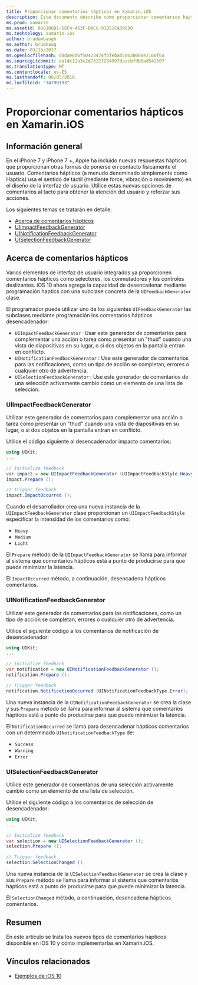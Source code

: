 ```yaml
---
title: Proporcionar comentarios hápticos en Xamarin.iOS
description: Este documento describe cómo proporcionar comentarios hápticos en una aplicación de Xamarin.iOS. Se trata de UIImpactFeedbackGenerator, UINotificationFeedbackGenerator y UISelectionFeedbackGenerator.
ms.prod: xamarin
ms.assetid: 888106D1-58F4-453F-BACC-91D51FA39C80
ms.technology: xamarin-ios
author: bradumbaugh
ms.author: brumbaug
ms.date: 03/16/2017
ms.openlocfilehash: d0dae6d6f50423474fbfebad5d630000e2160f6a
ms.sourcegitcommit: ea1dc12a3c2d7322f234997daacbfdb6ad542507
ms.translationtype: MT
ms.contentlocale: es-ES
ms.lasthandoff: 06/05/2018
ms.locfileid: "34790193"
---
```

# <a name="providing-haptic-feedback-in-xamarinios"></a>Proporcionar comentarios hápticos en Xamarin.iOS

<a name="Overview" />

## <a name="overview"></a>Información general

En el iPhone 7 y iPhone 7 +, Apple ha incluido nuevas respuestas hápticos que proporcionan otras formas de ponerse en contacto físicamente el usuario. Comentarios hápticos (a menudo denominado simplemente como Haptics) usa el sentido de táctil (mediante force, vibración o movimiento) en el diseño de la interfaz de usuario. Utilice estas nuevas opciones de comentarios al tacto para obtener la atención del usuario y reforzar sus acciones.

Los siguientes temas se tratarán en detalle:

- [Acerca de comentarios hápticos](#About-Haptic-Feedback)
- [UIImpactFeedbackGenerator](#UIImpactFeedbackGenerator)
- [UINotificationFeedbackGenerator](#UINotificationFeedbackGenerator)
- [UISelectionFeedbackGenerator](#UISelectionFeedbackGenerator)

<a name="About-Haptic-Feedback" />

## <a name="about-haptic-feedback"></a>Acerca de comentarios hápticos

Varios elementos de interfaz de usuario integrados ya proporcionen comentarios hápticos como selectores, los conmutadores y los controles deslizantes. iOS 10 ahora agrega la capacidad de desencadenar mediante programación haptics con una subclase concreta de la `UIFeedbackGenerator` clase.

El programador puede utilizar uno de los siguientes `UIFeedbackGenerator` las subclases mediante programación los comentarios hápticos desencadenador:

- `UIImpactFeedbackGenerator` -Usar este generador de comentarios para complementar una acción o tarea como presentar un "thud" cuando una vista de diapositivas en su lugar, o si dos objetos en la pantalla entran en conflicto.
- `UINotificationFeedbackGenerator` : Use este generador de comentarios para las notificaciones, como un tipo de acción se completan, errores o cualquier otro de advertencia.
- `UISelectionFeedbackGenerator` : Use este generador de comentarios de una selección activamente cambio como un elemento de una lista de selección.

<a name="UIImpactFeedbackGenerator" />

### <a name="uiimpactfeedbackgenerator"></a>UIImpactFeedbackGenerator

Utilizar este generador de comentarios para complementar una acción o tarea como presentar un "thud" cuando una vista de diapositivas en su lugar, o si dos objetos en la pantalla entran en conflicto.

Utilice el código siguiente al desencadenador impacto comentarios:

```csharp
using UIKit;
...

// Initialize feedback
var impact = new UIImpactFeedbackGenerator (UIImpactFeedbackStyle.Heavy);
impact.Prepare ();

// Trigger feedback
impact.ImpactOccurred ();
```

Cuando el desarrollador crea una nueva instancia de la `UIImpactFeedbackGenerator` clase proporcionan un `UIImpactFeedbackStyle` especificar la intensidad de los comentarios como:

- `Heavy`
- `Medium`
- `Light`

El `Prepare` método de la `UIImpactFeedbackGenerator` se llama para informar al sistema que comentarios hápticos está a punto de producirse para que puede minimizar la latencia.

El `ImpactOccurred` método, a continuación, desencadena hápticos comentarios.

<a name="UINotificationFeedbackGenerator" />

### <a name="uinotificationfeedbackgenerator"></a>UINotificationFeedbackGenerator

Utilizar este generador de comentarios para las notificaciones, como un tipo de acción se completan, errores o cualquier otro de advertencia.

Utilice el siguiente código a los comentarios de notificación de desencadenador:

```csharp
using UIKit;
...

// Initialize feedback
var notification = new UINotificationFeedbackGenerator ();
notification.Prepare ();

// Trigger feedback
notification.NotificationOccurred (UINotificationFeedbackType.Error);
```

Una nueva instancia de la `UINotificationFeedbackGenerator` se crea la clase y sus `Prepare` método se llama para informar al sistema que comentarios hápticos está a punto de producirse para que puede minimizar la latencia.

El `NotificationOccurred` se llama para desencadenar hápticos comentarios con un determinado `UINotificationFeedbackType` de:

- `Success`
- `Warning`
- `Error`

<a name="UISelectionFeedbackGenerator" />

### <a name="uiselectionfeedbackgenerator"></a>UISelectionFeedbackGenerator

Utilice este generador de comentarios de una selección activamente cambio como un elemento de una lista de selección.

Utilice el siguiente código a los comentarios de selección de desencadenador:

```csharp
using UIKit;
...

// Initialize feedback
var selection = new UISelectionFeedbackGenerator ();
selection.Prepare ();

// Trigger feedback
selection.SelectionChanged ();
```

Una nueva instancia de la `UISelectionFeedbackGenerator` se crea la clase y sus `Prepare` método se llama para informar al sistema que comentarios hápticos está a punto de producirse para que puede minimizar la latencia.

El `SelectionChanged` método, a continuación, desencadena hápticos comentarios.

## <a name="summary"></a>Resumen

En este artículo se trata los nuevos tipos de comentarios hápticos disponible en iOS 10 y cómo implementarlas en Xamarin.iOS.

## <a name="related-links"></a>Vínculos relacionados

- [Ejemplos de iOS 10](https://developer.xamarin.com/samples/ios/iOS10/)

